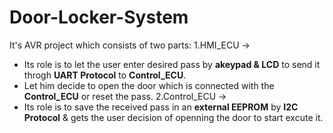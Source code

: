 # Door-Locker-System
It's AVR project which consists of two parts:
1.HMI_ECU -> 
  - Its role is to let the user enter desired pass by __akeypad & LCD__ to send it throgh __UART Protocol__ to __Control_ECU__.
  - Let him decide to open the door which is connected with the __Control_ECU__ or reset the pass.
2.Control_ECU -> 
  - Its role is to save the received pass in an __external EEPROM__ by __I2C Protocol__ & gets the user decision of
    openning the door to start excute it.
